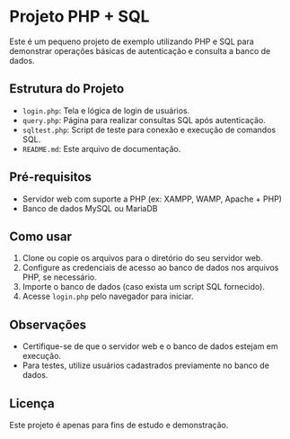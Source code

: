 # Projeto PHP + SQL

Este é um pequeno projeto de exemplo utilizando PHP e SQL para demonstrar operações básicas de autenticação e consulta a banco de dados.

## Estrutura do Projeto

- `login.php`: Tela e lógica de login de usuários.
- `query.php`: Página para realizar consultas SQL após autenticação.
- `sqltest.php`: Script de teste para conexão e execução de comandos SQL.
- `README.md`: Este arquivo de documentação.

## Pré-requisitos

- Servidor web com suporte a PHP (ex: XAMPP, WAMP, Apache + PHP)
- Banco de dados MySQL ou MariaDB

## Como usar

1. Clone ou copie os arquivos para o diretório do seu servidor web.
2. Configure as credenciais de acesso ao banco de dados nos arquivos PHP, se necessário.
3. Importe o banco de dados (caso exista um script SQL fornecido).
4. Acesse `login.php` pelo navegador para iniciar.

## Observações

- Certifique-se de que o servidor web e o banco de dados estejam em execução.
- Para testes, utilize usuários cadastrados previamente no banco de dados.

## Licença

Este projeto é apenas para fins de estudo e demonstração.
